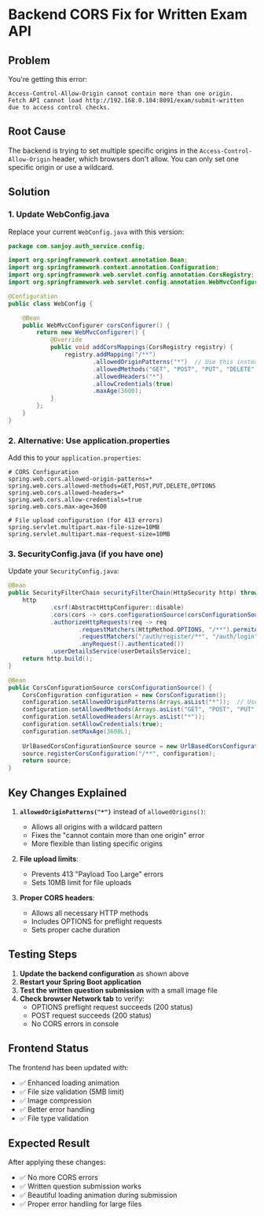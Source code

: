 # Backend CORS Fix for Written Exam API

## Problem
You're getting this error:
```
Access-Control-Allow-Origin cannot contain more than one origin.
Fetch API cannot load http://192.168.0.104:8091/exam/submit-written due to access control checks.
```

## Root Cause
The backend is trying to set multiple specific origins in the `Access-Control-Allow-Origin` header, which browsers don't allow. You can only set one specific origin or use a wildcard.

## Solution

### 1. Update WebConfig.java

Replace your current `WebConfig.java` with this version:

```java
package com.sanjoy.auth_service.config;

import org.springframework.context.annotation.Bean;
import org.springframework.context.annotation.Configuration;
import org.springframework.web.servlet.config.annotation.CorsRegistry;
import org.springframework.web.servlet.config.annotation.WebMvcConfigurer;

@Configuration
public class WebConfig {

    @Bean
    public WebMvcConfigurer corsConfigurer() {
        return new WebMvcConfigurer() {
            @Override
            public void addCorsMappings(CorsRegistry registry) {
                registry.addMapping("/**")
                        .allowedOriginPatterns("*")  // Use this instead of allowedOrigins()
                        .allowedMethods("GET", "POST", "PUT", "DELETE", "OPTIONS")
                        .allowedHeaders("*")
                        .allowCredentials(true)
                        .maxAge(3600);
            }
        };
    }
}
```

### 2. Alternative: Use application.properties

Add this to your `application.properties`:

```properties
# CORS Configuration
spring.web.cors.allowed-origin-patterns=*
spring.web.cors.allowed-methods=GET,POST,PUT,DELETE,OPTIONS
spring.web.cors.allowed-headers=*
spring.web.cors.allow-credentials=true
spring.web.cors.max-age=3600

# File upload configuration (for 413 errors)
spring.servlet.multipart.max-file-size=10MB
spring.servlet.multipart.max-request-size=10MB
```

### 3. SecurityConfig.java (if you have one)

Update your `SecurityConfig.java`:

```java
@Bean
public SecurityFilterChain securityFilterChain(HttpSecurity http) throws Exception {
    http
            .csrf(AbstractHttpConfigurer::disable)
            .cors(cors -> cors.configurationSource(corsConfigurationSource()))
            .authorizeHttpRequests(req -> req
                    .requestMatchers(HttpMethod.OPTIONS, "/**").permitAll()
                    .requestMatchers("/auth/register/**", "/auth/login").permitAll()
                    .anyRequest().authenticated())
            .userDetailsService(userDetailsService);
    return http.build();
}

@Bean
public CorsConfigurationSource corsConfigurationSource() {
    CorsConfiguration configuration = new CorsConfiguration();
    configuration.setAllowedOriginPatterns(Arrays.asList("*"));  // Use patterns, not origins
    configuration.setAllowedMethods(Arrays.asList("GET", "POST", "PUT", "DELETE", "OPTIONS"));
    configuration.setAllowedHeaders(Arrays.asList("*"));
    configuration.setAllowCredentials(true);
    configuration.setMaxAge(3600L);
    
    UrlBasedCorsConfigurationSource source = new UrlBasedCorsConfigurationSource();
    source.registerCorsConfiguration("/**", configuration);
    return source;
}
```

## Key Changes Explained

1. **`allowedOriginPatterns("*")`** instead of `allowedOrigins()`:
   - Allows all origins with a wildcard pattern
   - Fixes the "cannot contain more than one origin" error
   - More flexible than listing specific origins

2. **File upload limits**:
   - Prevents 413 "Payload Too Large" errors
   - Sets 10MB limit for file uploads

3. **Proper CORS headers**:
   - Allows all necessary HTTP methods
   - Includes OPTIONS for preflight requests
   - Sets proper cache duration

## Testing Steps

1. **Update the backend configuration** as shown above
2. **Restart your Spring Boot application**
3. **Test the written question submission** with a small image file
4. **Check browser Network tab** to verify:
   - OPTIONS preflight request succeeds (200 status)
   - POST request succeeds (200 status)
   - No CORS errors in console

## Frontend Status

The frontend has been updated with:
- ✅ Enhanced loading animation
- ✅ File size validation (5MB limit)
- ✅ Image compression
- ✅ Better error handling
- ✅ File type validation

## Expected Result

After applying these changes:
- ✅ No more CORS errors
- ✅ Written question submission works
- ✅ Beautiful loading animation during submission
- ✅ Proper error handling for large files 